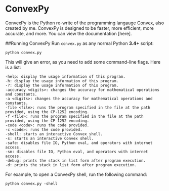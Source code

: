 # ConvexPy
ConvexPy is the Python re-write of the programming langauge [Convex](https://github.com/GamrCorps/Convex), also created by me. ConvexPy is designed to be faster, more efficient, more accurate, and more. You can view the documentation [here].

##Running ConvexPy
Run `convex.py` as any normal Python **3.4+** script:

    python convex.py
This will give an error, as you need to add some command-line flags. Here is a list:

    -help: display the usage information of this program.
    -h: display the usage information of this program.
    -?: display the usage information of this program.
    -accuracy <digits>: changes the accuracy for mathematical operations and constants.
    -a <digits>: changes the accuracy for mathematical operations and constants.
    -file <file>: runs the program specified in the file at the path provided, using the CP-1252 encoding.
    -f <file>: runs the program specified in the file at the path provided, using the CP-1252 encoding.
    -code <code>: runs the code provided.
    -c <code>: runs the code provided.
    -shell: starts an interactive Convex shell.
    -s: starts an interactive Convex shell.
    -safe: disables file IO, Python eval, and operators with internet access.
    -sm: disables file IO, Python eval, and operators with internet access.
    -debug: prints the stack in list form after program execution.
    -d: prints the stack in list form after program execution.
For example, to open a ConvexPy shell, run the following command:

    python convex.py -shell
